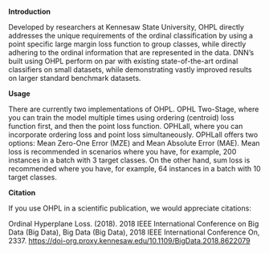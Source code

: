 <b>Introduction</b>

Developed by researchers at Kennesaw State University, OHPL directly addresses the unique requirements of the ordinal classification by using a point specific large margin loss function to group classes, while directly adhering to the ordinal information that are represented in the data. DNN’s built using OHPL perform on par with existing state-of-the-art ordinal classifiers on small datasets, while demonstrating vastly improved results on larger standard benchmark datasets.

<b>Usage</b>

There are currently two implementations of OHPL. OPHL Two-Stage, where you can train the model multiple times using ordering (centroid) loss function first, and then the point loss function. OPHLall, where you can incorporate ordering loss and point loss simultaneously. OPHLall offers two options: Mean Zero-One Error (MZE) and Mean Absolute Error (MAE). Mean loss is recommended in scenarios where you have, for example, 200 instances in a batch with 3 target classes. On the other hand, sum loss is recommended where you have, for example, 64 instances in a batch with 10 target classes.

<b>Citation</b>

If you use OHPL in a scientific publication, we would appreciate citations:

Ordinal Hyperplane Loss. (2018). 2018 IEEE International Conference on Big Data (Big Data), Big Data (Big Data), 2018 IEEE International Conference On, 2337. https://doi-org.proxy.kennesaw.edu/10.1109/BigData.2018.8622079
